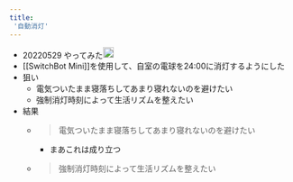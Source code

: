 ```yaml
---
title:
 '自動消灯'
---
```


- 20220529 やってみた<img src='https://scrapbox.io/api/pages/blu3mo-public/blu3mo/icon' alt='blu3mo.icon' height="19.5"/>
- [[SwitchBot Mini]]を使用して、自室の電球を24:00に消灯するようにした
- 狙い
    - 電気ついたまま寝落ちしてあまり寝れないのを避けたい
    - 強制消灯時刻によって生活リズムを整えたい
- 結果
    - > 電気ついたまま寝落ちしてあまり寝れないのを避けたい
        - まあこれは成り立つ
    - > 強制消灯時刻によって生活リズムを整えたい

